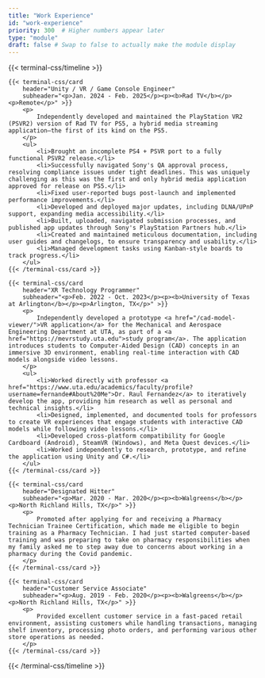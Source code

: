 ```yaml
---
title: "Work Experience"
id: "work-experience"
priority: 300  # Higher numbers appear later
type: "module"
draft: false # Swap to false to actually make the module display
---
```


{{< terminal-css/timeline >}}

    {{< terminal-css/card
        header="Unity / VR / Game Console Engineer"
        subheader="<p>Jan. 2024 - Feb. 2025</p><p><b>Rad TV</b></p><p>Remote</p>" >}}
        <p>
            Independently developed and maintained the PlayStation VR2 (PSVR2) version of Rad TV for PS5, a hybrid media streaming application—the first of its kind on the PS5.
        </p>
        <ul>
            <li>Brought an incomplete PS4 + PSVR port to a fully functional PSVR2 release.</li>
            <li>Successfully navigated Sony's QA approval process, resolving compliance issues under tight deadlines. This was uniquely challenging as this was the first and only hybrid media application approved for release on PS5.</li>
            <li>Fixed user-reported bugs post-launch and implemented performance improvements.</li>
            <li>Developed and deployed major updates, including DLNA/UPnP support, expanding media accessibility.</li>
            <li>Built, uploaded, navigated submission processes, and published app updates through Sony's PlayStation Partners hub.</li>
            <li>Created and maintained meticulous documentation, including user guides and changelogs, to ensure transparency and usability.</li>
            <li>Managed development tasks using Kanban-style boards to track progress.</li>
        </ul>
    {{< /terminal-css/card >}}

    {{< terminal-css/card
        header="XR Technology Programmer"
        subheader="<p>Feb. 2022 - Oct. 2023</p><p><b>University of Texas at Arlington</b></p><p>Arlington, TX</p>" >}}
        <p>
            Independently developed a prototype <a href="/cad-model-viewer/">VR application</a> for the Mechanical and Aerospace Engineering Department at UTA, as part of a <a href="https://mevrstudy.uta.edu">study program</a>. The application introduces students to Computer-Aided Design (CAD) concepts in an immersive 3D environment, enabling real-time interaction with CAD models alongside video lessons.
        </p>
        <ul>
            <li>Worked directly with professor <a href="https://www.uta.edu/academics/faculty/profile?username=fernande#About%20Me">Dr. Raul Fernandez</a> to iteratively develop the app, providing him research as well as personal and technical insights.</li>
            <li>Designed, implemented, and documented tools for professors to create VR experiences that engage students with interactive CAD models while following video lessons.</li>
            <li>Developed cross-platform compatibility for Google Cardboard (Android), SteamVR (Windows), and Meta Quest devices.</li>
            <li>Worked independently to research, prototype, and refine the application using Unity and C#.</li>
        </ul>
    {{< /terminal-css/card >}}

    {{< terminal-css/card
        header="Designated Hitter"
        subheader="<p>Mar. 2020 - Mar. 2020</p><p><b>Walgreens</b></p><p>North Richland Hills, TX</p>" >}}
        <p>
            Promoted after applying for and receiving a Pharmacy Technician Trainee Certification, which made me eligible to begin training as a Pharmacy Technician. I had just started computer-based training and was preparing to take on pharmacy responsibilities when my family asked me to step away due to concerns about working in a pharmacy during the Covid pandemic.
        </p>
    {{< /terminal-css/card >}}

    {{< terminal-css/card
        header="Customer Service Associate"
        subheader="<p>Aug. 2019 - Feb. 2020</p><p><b>Walgreens</b></p><p>North Richland Hills, TX</p>" >}}
        <p>
            Provided excellent customer service in a fast-paced retail environment, assisting customers while handling transactions, managing shelf inventory, processing photo orders, and performing various other store operations as needed.
        </p>
    {{< /terminal-css/card >}}

{{< /terminal-css/timeline >}}